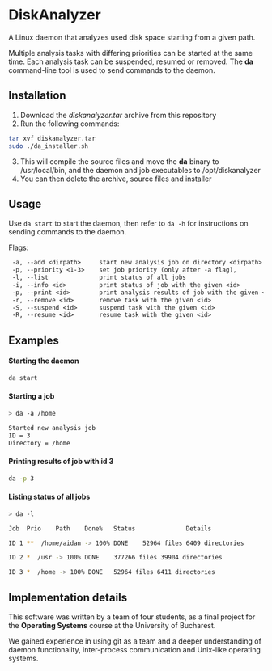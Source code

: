 # DiskAnalyzer
A Linux daemon that analyzes used disk space starting from a given path. 

Multiple analysis tasks with differing priorities can be started at the same time. Each analysis task can be suspended, resumed or removed.
The **da** command-line tool is used to send commands to the daemon.  

## Installation
1. Download the *diskanalyzer.tar* archive from this repository
2. Run the following commands:
```bash
tar xvf diskanalyzer.tar
sudo ./da_installer.sh
```
3. This will compile the source files and move the **da** binary to /usr/local/bin, and the daemon and job executables to /opt/diskanalyzer
4. You can then delete the archive, source files and installer

## Usage
Use `da start` to start the daemon, then refer to `da -h` for instructions on sending commands to the daemon.

Flags:
```txt
 -a, --add <dirpath>     start new analysis job on directory <dirpath>
 -p, --priority <1-3>    set job priority (only after -a flag), 
 -l, --list              print status of all jobs
 -i, --info <id>         print status of job with the given <id> 
 -p, --print <id>        print analysis results of job with the given <id>
 -r, --remove <id>       remove task with the given <id>
 -S, --suspend <id>      suspend task with the given <id>
 -R, --resume <id>       resume task with the given <id>
```

## Examples

#### Starting the daemon
```bash
da start
```

#### Starting a job
```bash
> da -a /home

Started new analysis job
ID = 3
Directory = /home

```

#### Printing results of job with id 3
```bash
da -p 3
```

#### Listing status of all jobs 
```bash
> da -l

Job  Prio    Path    Done%   Status       	 	 Details 

ID 1 **  /home/aidan -> 100% DONE 	 52964 files 6409 directories

ID 2 *  /usr -> 100% DONE 	 377266 files 39904 directories

ID 3 *  /home -> 100% DONE 	 52964 files 6411 directories

```

## Implementation details
This software was written by a team of four students, as a final project for the **Operating Systems** course at the University of Bucharest.

We gained experience in using git as a team and a deeper understanding of daemon functionality, inter-process communication and Unix-like operating systems.
